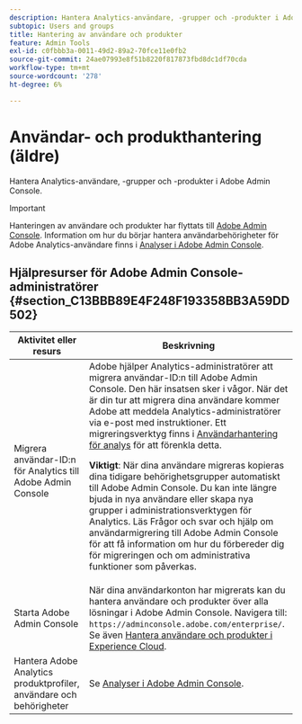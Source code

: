 ```yaml
---
description: Hantera Analytics-användare, -grupper och -produkter i Adobe Admin Console.
subtopic: Users and groups
title: Hantering av användare och produkter
feature: Admin Tools
exl-id: c0fbbb3a-0011-49d2-89a2-70fce11e0fb2
source-git-commit: 24ae07993e8f51b8220f817873fbd8dc1df70cda
workflow-type: tm+mt
source-wordcount: '278'
ht-degree: 6%

---
```


# Användar- och produkthantering (äldre)

Hantera Analytics-användare, -grupper och -produkter i Adobe Admin Console.

>[!IMPORTANT]
>
>Hanteringen av användare och produkter har flyttats till [Adobe Admin Console](https://helpx.adobe.com/se/enterprise/using/admin-console.html). Information om hur du börjar hantera användarbehörigheter för Adobe Analytics-användare finns i [Analyser i Adobe Admin Console](/help/admin/admin-console/home.md).

## Hjälpresurser för Adobe Admin Console-administratörer {#section_C13BBB89E4F248F193358BB3A59DD502}

| Aktivitet eller resurs | Beskrivning |
| --- | --- |
| Migrera användar-ID:n för Analytics till Adobe Admin Console | Adobe hjälper Analytics-administratörer att migrera användar-ID:n till Adobe Admin Console. Den här insatsen sker i vågor. När det är din tur att migrera dina användare kommer Adobe att meddela Analytics-administratörer via e-post med instruktioner. Ett migreringsverktyg finns i [Användarhantering för analys](https://experienceleague.adobe.com/docs/analytics/admin/user-product-management/user-management/migrate-users/c-migration-tool.html) för att förenkla detta.<p>**Viktigt**: När dina användare migreras kopieras dina tidigare behörighetsgrupper automatiskt till Adobe Admin Console. Du kan inte längre bjuda in nya användare eller skapa nya grupper i administrationsverktygen för Analytics. Läs Frågor och svar och hjälp om användarmigrering till Adobe Admin Console för att få information om hur du förbereder dig för migreringen och om administrativa funktioner som påverkas. |
| Starta Adobe Admin Console | När dina användarkonton har migrerats kan du hantera användare och produkter över alla lösningar i Adobe Admin Console. Navigera till: `https://adminconsole.adobe.com/enterprise/`. Se även [Hantera användare och produkter i Experience Cloud](https://experienceleague.adobe.com/docs/core-services/interface/administration/admin-getting-started.html). |
| Hantera Adobe Analytics produktprofiler, användare och behörigheter | Se [Analyser i Adobe Admin Console](https://experienceleague.adobe.com/docs/analytics/admin/admin-console/home.html). |

<!---
## User Management Descriptions {#section_7C19842A3D4249109A9399D4DF18DE75}

The following table describes elements on the [!UICONTROL Users] tab in [!UICONTROL User Management].

<table id="table_6F81D1095EB945D8995FF971B65BA52A"> 
 <thead> 
  <tr> 
   <th colname="col1" class="entry"> Element </th> 
   <th colname="col2" class="entry"> Description </th> 
  </tr> 
 </thead>
 <tbody> 
  <tr> 
   <td colname="col1"> <span class="wintitle"> Number of User Logins available</span> </td> 
   <td colname="col2"> The maximum number of user accounts you can create for this company. If necessary, you can contact your Account Representative or Customer Care to increase this number at no charge. </td> 
  </tr> 
  <tr> 
   <td colname="col1"> <span class="wintitle"> Number of User Logins in use</span> </td> 
   <td colname="col2"> The number of user accounts currently in use for this company. </td> 
  </tr> 
  <tr> 
   <td colname="col1"> <span class="wintitle"> Number of User Logins Remaining</span> </td> 
   <td colname="col2"> The difference between the user account maximum and the number of existing user accounts. </td> 
  </tr> 
  <tr> 
   <td colname="col1"> <span class="wintitle"> Add New User</span> </td> 
   <td colname="col2"> <p>Lets you add a user account to the company. This link is available only if the Number of User Logins Remaining is greater than 0. </p> <p>See <a href="/help/admin/user-management2/c-user-management/users.md"> Users</a>. </p> </td> 
  </tr> 
  <tr> 
   <td colname="col1"> <span class="wintitle"> Download Report</span> </td> 
   <td colname="col2">Exports the contents of the <span class="wintitle"> Users</span> table to a tab-delimited file. </td> 
  </tr> 
  <tr> 
   <td colname="col1"> <span class="wintitle"> Login</span> </td> 
   <td colname="col2"> <p>The user name. You can click the user name to edit the user account properties. </p> <p>See <a href="/help/admin/user-management2/c-user-management/users.md"> Users</a>. </p> </td> 
  </tr> 
  <tr> 
   <td colname="col1"> <span class="wintitle"> First Name</span> </td> 
   <td colname="col2"> The user's first (given) name. </td> 
  </tr> 
  <tr> 
   <td colname="col1"> <span class="wintitle"> Last Name</span> </td> 
   <td colname="col2"> The user's surname (family name). </td> 
  </tr> 
  <tr> 
   <td colname="col1"> <span class="wintitle"> Title</span> </td> 
   <td colname="col2"> The user's job title. </td> 
  </tr> 
  <tr> 
   <td colname="col1"> <span class="wintitle"> Admin</span> </td> 
   <td colname="col2"> Specifies if the user account has administrative privileges. </td> 
  </tr> 
  <tr> 
   <td colname="col1"> <span class="wintitle"> Last Login</span> </td> 
   <td colname="col2"> Displays a timestamp of the last login for this user account. </td> 
  </tr> 
  <tr> 
   <td colname="col1"><span class="wintitle"> Create Time</span> </td> 
   <td colname="col2"> Shows the date and time when the login account was created. </td> 
  </tr> 
  <tr> 
   <td colname="col1"> <span class="wintitle"> Expires</span> </td> 
   <td colname="col2"> Displays the account expiration account, if applicable. </td> 
  </tr> 
  <tr> 
   <td colname="col1"> <span class="wintitle"> Manage</span> </td> 
   <td colname="col2"> Provides links for user account management. </td> 
  </tr> 
  <tr> 
   <td colname="col1"> <span class="wintitle"> Edit</span> </td> 
   <td colname="col2"> <p>Edit user account settings. </p> <p>See <a href="/help/admin/user-management2/c-user-management/users.md"> Users</a>. </p> </td> 
  </tr> 
  <tr> 
   <td colname="col1"> <span class="wintitle"> Delete</span> </td> 
   <td colname="col2"> Delete the user account. </td> 
  </tr> 
  <tr> 
   <td colname="col1"> <span class="wintitle"> Transfer</span> </td> 
   <td colname="col2">Assign the privileges (permissions and resource access) of one user account to another. <p>See <a href="/help/admin/user-management2/c-user-management/t-transfer-user-accout-privileges.md"> Transfer user account privileges</a>. </p> </td> 
  </tr> 
  <tr> 
   <td colname="col1"><span class="wintitle"> Login as this user</span> </td> 
   <td colname="col2"> <p>Allows admins to impersonate and log in as a non-admin account. Admin accounts cannot be impersonated. </p> </td> 
  </tr> 
 </tbody> 
</table>
-->
